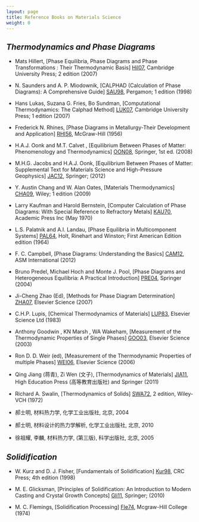 ```yaml
---
layout: page
title: Reference Books on Materials Science
weight: 0
---
```


## _Thermodynamics and Phase Diagrams_

- Mats Hillert, [Phase Equilibria, Phase Diagrams and Phase Transformations : Their Thermodynamic Basis] [Hil07], Cambridge University Press; 2 edition (2007)

[Hil07]: https://www.amazon.com/Phase-Equilibria-Diagrams-Transformations-Thermodynamic/dp/0521853516

- N. Saunders and A. P. Miodownik, [CALPHAD (Calculation of Phase Diagrams): A Comprehensive Guide] [SAU98], Pergamon; 1 edition (1998)

[SAU98]: https://www.amazon.com/CALPHAD-Calculation-Phase-Diagrams-Comprehensive/dp/0080421296

- Hans Lukas, Suzana G. Fries, Bo Sundman, [Computational Thermodynamics: The Calphad Method] [LUK07], Cambridge University Press; 1 edition (2007) 

[LUK07]: https://www.amazon.com/Computational-Thermodynamics-Calphad-Hans-Lukas/dp/0521868114

-  Frederick N. Rhines, [Phase Diagrams in Metallurgy-Their Development and Application] [RHI56], McGraw-Hill (1956) 

[RHI56]: https://www.amazon.com/Phase-Diagrams-Metallurgy-Development-Application/dp/0070520704

-  H.A.J. Oonk and M.T. Calvet , [Equilibrium Between Phases of Matter: Phenomenology and Thermodynamics] [OON08], Springer, 1st ed. (2008)

[OON08]: https://www.amazon.com/Equilibrium-Between-Phases-Matter-Thermodynamics/dp/9048175429

-  M.H.G. Jacobs and H.A.J. Oonk, [Equilibrium Between Phases of Matter: Supplemental Text for Materials Science and High-Pressure Geophysics] [JAC12], Springer; (2012)  

[JAC12]: https://www.amazon.com/Equilibrium-Between-Phases-Matter-Thermodynamics/dp/9048175429

-  Y. Austin Chang and W. Alan Oates, [Materials Thermodynamics] [CHA09], Wiley; 1 edition (2009)  

[CHA09]: https://www.amazon.com/Materials-Thermodynamics-Wiley-Processing-Engineering/dp/0470484144

-  Larry Kaufman and Harold Bernstein, [Computer Calculation of Phase Diagrams: With Special Reference to Refractory Metals] [KAU70], Academic Press Inc (May 1970)   

[KAU70]: https://www.amazon.com/Computer-Calculation-Phase-Diagrams-Refractory/dp/012402050X

-  L.S. Palatnik and A.I. Landau, [Phase Equilibria in Multicomponent Systems] [PAL64], Holt, Rinehart and Winston; First American Edition edition (1964) 

[PAL64]: https://www.amazon.com/Equilibria-Multicomponent-Systems-Landau-Palatnik/dp/B003PXTPMI

-  F. C. Campbell, [Phase Diagrams: Understanding the Basics] [CAM12], ASM International (2012) 

[CAM12]: https://www.amazon.com/Phase-Diagrams-Understanding-F-Campbell/dp/1615038353

-  Bruno Predel, Michael Hoch and Monte J. Pool, [Phase Diagrams and Heterogeneous Equilibria: A Practical Introduction] [PRE04], Springer (2004) 

[PRE04]: https://www.amazon.com/Phase-Diagrams-Heterogeneous-Equilibria-Introduction/dp/3642057276

-  Ji-Cheng Zhao (Ed), [Methods for Phase Diagram Determination] [ZHA07], Elsevier Science (2007)

[ZHA07]: https://www.amazon.com/Methods-Phase-Diagram-Determination-Ji-Cheng/dp/0080446299

-  C.H.P. Lupis, [Chemical Thermodynamics of Materials] [LUP83], Elsevier Science Ltd (1983) 

[LUP83]: https://www.amazon.com/Chemical-Thermodynamics-Materials-C-H-P-Lupis/dp/0444007792

-  Anthony Goodwin , KN Marsh , WA Wakeham, [Measurement of the Thermodynamic Properties of Single Phases] [GOO03], Elsevier Science (2003)  

[GOO03]: https://www.amazon.com/Measurement-Thermodynamic-Propertie*perimental-Thermodynamics/dp/0444509313

-  Ron D. D. Weir (ed), [Measurement of the Thermodynamic Properties of multiple Phases] [WEI06], Elsevier Science (2006) 

[WEI06]: https://www.amazon.com/Measurement-Thermodynamic-Propertie*perimental-Thermodynamics/dp/0444519777

-  Qing Jiang (蒋青), Zi Wen (文子), [Thermodynamics of Materials] [JIA11], High Education Press (高等教育出版社) and Springer (2011) 

[JIA11]: https://www.amazon.com/Thermodynamics-Materials-Qing-Jiang/dp/3642147178

-  Richard A. Swalin, [Thermodynamics of Solids] [SWA72], 2 edition, Wiley-VCH (1972)

[SWA72]: https://www.amazon.com/Thermodynamics-Solids-2nd-Richard-Swalin/dp/0471838543

-  郝士明, 材料热力学, 化学工业出版社, 北京, 2004

-  郝士明, 材料设计的热力学解析,  化学工业出版社, 北京, 2010

-  徐祖耀, 李麟, 材料热力学,  (第三版), 科学出版社, 北京, 2005

## _Solidification_

- W. Kurz and D. J. Fisher, [Fundamentals of Solidification] [Kur98], CRC Press; 4th edition (1998)

[Kur98]: https://amazon.com/Fundamentals-Solidification-W-Kurz/dp/0878498044

- M. E. Glicksman, [Principles of Solidification: An Introduction to Modern Casting and Crystal Growth Concepts] [Gli11], Springer; (2010)

[Gli11]: https://amazon.com/Principles-Solidification-Introduction-Casting-Concepts/dp/1441973435

- M. C. Flemings, [Solidification Processing] [Fle74], Mcgraw-Hill College (1974)

[Fle74]: https://www.amazon.com/Solidification-Processing-Materials-Science-Engineering/dp/007021283X